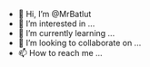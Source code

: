 - 👋 Hi, I’m @MrBatlut
- 👀 I’m interested in ...
- 🌱 I’m currently learning ...
- 💞️ I’m looking to collaborate on ...
- 📫 How to reach me ...

<!---
MrBatlut/MrBatlut is a ✨ special ✨ repository because its `README.md` (this file) appears on your GitHub profile.
You can click the Preview link to take a look at your changes.
--->
